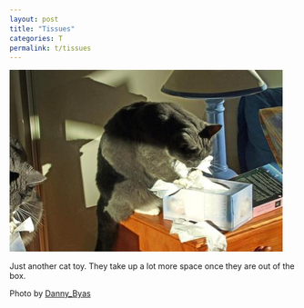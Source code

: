 ```yaml
---
layout: post
title: "Tissues"
categories: T
permalink: t/tissues
---
```


<img src="/images/t/tissues.jpg">

Just another cat toy. They take up a lot more space once they are out of the box.

Photo by <a href="http://www.flickr.com/photos/35711785@N00/2782665961/">Danny_Byas</a>